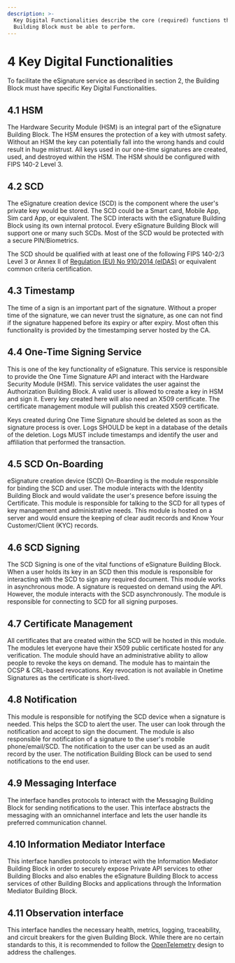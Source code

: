 ```yaml
---
description: >-
  Key Digital Functionalities describe the core (required) functions that this
  Building Block must be able to perform.
---
```


# 4 Key Digital Functionalities

To facilitate the eSignature service as described in section 2, the Building Block must have specific Key Digital Functionalities.&#x20;

## 4.1 HSM

The Hardware Security Module (HSM) is an integral part of the eSignature Building Block. The HSM ensures the protection of a key with utmost safety. Without an HSM the key can potentially fall into the wrong hands and could result in huge mistrust. All keys used in our one-time signatures are created, used, and destroyed within the HSM. The HSM should be configured with FIPS 140-2 Level 3.&#x20;

## 4.2 SCD

The eSignature creation device (SCD) is the component where the user's private key would be stored. The SCD could be a Smart card, Mobile App, Sim card App, or equivalent. The SCD interacts with the eSignature Building Block using its own internal protocol. Every eSignature Building Block will support one or many such SCDs. Most of the SCD would be protected with a secure PIN/Biometrics.

The SCD should be qualified with at least one of the following FIPS 140-2/3 Level 3 or Annex II of [Regulation (EU) No 910/2014 (eIDAS)](https://en.wikipedia.org/wiki/EIDAS) or equivalent common criteria certification.

## 4.3 Timestamp

The time of a sign is an important part of the signature. Without a proper time of the signature, we can never trust the signature, as one can not find if the signature happened before its expiry or after expiry. Most often this functionality is provided by the timestamping server hosted by the CA.

## 4.4 One-Time Signing Service

This is one of the key functionality of eSignature. This service is responsible to provide the One Time Signature API and interact with the Hardware Security Module (HSM). This service validates the user against the Authorization Building Block.  A valid user is allowed to create a key in HSM and sign it.  Every key created here will also need an X509 certificate. The certificate management module will publish this created X509 certificate. &#x20;

Keys created during One Time Signature should be deleted as soon as the signature process is over. Logs SHOULD be kept in a database of the details of the deletion. Logs MUST include timestamps and identify the user and affiliation that performed the transaction.

## 4.5 SCD On-Boarding

eSignature creation device (SCD) On-Boarding is the module responsible for binding the SCD and user. The module interacts with the Identity Building Block and would validate the user's presence before issuing the Certificate. This module is responsible for talking to the SCD for all types of key management and administrative needs. This module is hosted on a server and would ensure the keeping of clear audit records and Know Your Customer/Client (KYC) records.

## 4.6 SCD Signing

The SCD Signing is one of the vital functions of eSignature Building Block. When a user holds its key in an SCD then this module is responsible for interacting with the SCD to sign any required document. This module works in asynchronous mode. A signature is requested on demand using the API. However, the module interacts with the SCD asynchronously.  The module is responsible for connecting to SCD for all signing purposes.&#x20;

## 4.7 Certificate Management

All certificates that are created within the  SCD  will be hosted in this module. The modules let everyone have their X509 public certificate hosted for any verification. The module should have an administrative ability to allow people to revoke the keys on demand. The module has to maintain the OCSP & CRL-based revocations.  Key revocation is not available in Onetime Signatures as the certificate is short-lived.

## 4.8 Notification&#x20;

This module is responsible for notifying the SCD device when a signature is needed. This helps the SCD to alert the user. The user can look through the notification and accept to sign the document. The module is also responsible for notification of a signature to the user's mobile phone/email/SCD. The notification to the user can be used as an audit record by the user. The notification Building Block can be used to send notifications to the end user.

## 4.9 **Messaging Interface**

The interface handles protocols to interact with the Messaging Building Block for sending notifications to the user. This interface abstracts the messaging with an omnichannel interface and lets the user handle its preferred communication channel. &#x20;

## **4.10 Information Mediator Interface**&#x20;

This interface handles protocols to interact with the Information Mediator Building Block in order to securely expose Private API services to other Building Blocks and also enables the eSignature Building Block to access services of other Building Blocks and applications through the Information Mediator Building Block.

## 4.11 Observation interface

This interface handles the necessary health, metrics, logging, traceability, and circuit breakers for the given Building Block.  While there are no certain standards to this, it is recommended to follow the [OpenTelemetry](https://opentelemetry.io/) design to address the challenges.



